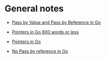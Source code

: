 # General notes

- [Pass by Value and Pass by Reference in Go](https://betterprogramming.pub/pass-by-value-and-reference-in-go-94423b6accf1)

- [Pointers in Go 800 words or less](https://dave.cheney.net/2017/04/26/understand-go-pointers-in-less-than-800-words-or-your-money-back)
- [Pointers in Go](https://dave.cheney.net/2014/03/17/pointers-in-go)
- [No Pass by reference in Go](https://dave.cheney.net/2017/04/29/there-is-no-pass-by-reference-in-go)

